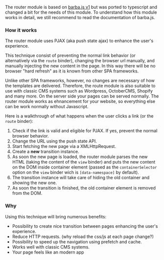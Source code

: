 The router module is based on [barba.js v1](https://barba.js.org/) but was ported to typescript and changed a bit for the needs of this module. To understand how this module works in detail, we still recommend to read the documentation of barba.js.

### How it works

The router module uses PJAX (aka push state ajax) to enhance the user's experience.

This technique consist of preventing the normal link behavior (or alternatively via the `route` binder), changing the browser url manually, and manually injecting the new content in the page. In this way there will be no browser "hard refresh" as it is known from other SPA frameworks.

Unlike other SPA frameworks, however, no changes are necessary of how the templates are delivered. Therefore, the route module is also suitable to use with classic CMS systems such as Wordpress, OctoberCMS, Shopify and many more. On the server side your pages can be served normally. The router module works as ehnancement for your website, so everything else can be work normally without Javascript.

Here is a walkthrough of what happens when the user clicks a link (or the `route` binder):

1. Check if the link is valid and eligible for PJAX. If yes, prevent the normal browser behavior.
2. Change the URL using the push state API.
3. Start fetching the new page via a XMLHttpRequest.
4. Create a **new** transition instance.
5. As soon the new page is loaded, the router module parses the new HTML (taking the content of the `view` binder) and puts the new content on the DOM inside container element (passed as the `containerSelector` option on the `view` binder wich is `[data-namespace]` by default).
6. The transition instance will take care of hiding the old container and showing the new one.
7. As soon the transition is finished, the old container element is removed from the DOM.

### Why

Using this technique will bring numerous benefits:

* Possibility to create nice transition between pages enhancing the user's experience.
* Reduce HTTP requests. (why reload the css/js at each page change?)
* Possibility to speed up the navigation using prefetch and cache.
* Works well with classic CMS systems.
* Your page feels like an modern app
